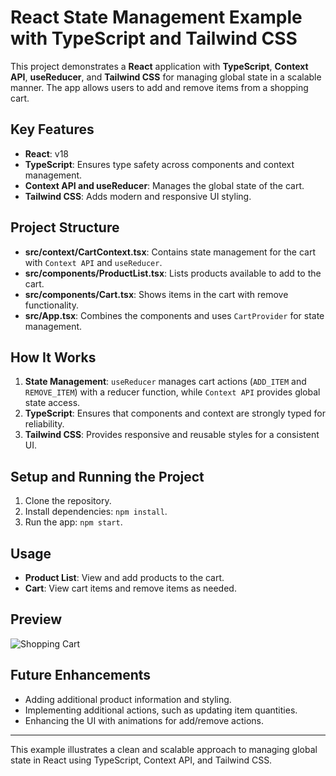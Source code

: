 # React State Management Example with TypeScript and Tailwind CSS

This project demonstrates a **React** application with **TypeScript**, **Context API**, **useReducer**, and **Tailwind CSS** for managing global state in a scalable manner. The app allows users to add and remove items from a shopping cart.

## Key Features

- **React**: v18
- **TypeScript**: Ensures type safety across components and context management.
- **Context API and useReducer**: Manages the global state of the cart.
- **Tailwind CSS**: Adds modern and responsive UI styling.

## Project Structure

- **src/context/CartContext.tsx**: Contains state management for the cart with `Context API` and `useReducer`.
- **src/components/ProductList.tsx**: Lists products available to add to the cart.
- **src/components/Cart.tsx**: Shows items in the cart with remove functionality.
- **src/App.tsx**: Combines the components and uses `CartProvider` for state management.

## How It Works

1. **State Management**: `useReducer` manages cart actions (`ADD_ITEM` and `REMOVE_ITEM`) with a reducer function, while `Context API` provides global state access.
2. **TypeScript**: Ensures that components and context are strongly typed for reliability.
3. **Tailwind CSS**: Provides responsive and reusable styles for a consistent UI.

## Setup and Running the Project

1. Clone the repository.
2. Install dependencies: `npm install`.
3. Run the app: `npm start`.

## Usage

- **Product List**: View and add products to the cart.
- **Cart**: View cart items and remove items as needed.

## Preview

![Shopping Cart](https://yourimageurl.com)

## Future Enhancements

- Adding additional product information and styling.
- Implementing additional actions, such as updating item quantities.
- Enhancing the UI with animations for add/remove actions.

---
This example illustrates a clean and scalable approach to managing global state in React using TypeScript, Context API, and Tailwind CSS.
